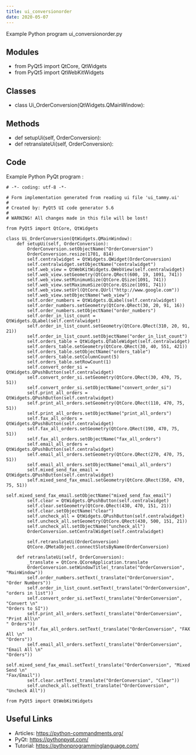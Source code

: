 ```yaml
---
title: ui_conversionorder
date: 2020-05-07
---
```

Example Python program ui_conversionorder.py

## Modules

* from PyQt5 import QtCore, QtWidgets
* from PyQt5 import QtWebKitWidgets

## Classes

* class Ui_OrderConversion(QtWidgets.QMainWindow):

## Methods

* def setupUi(self, OrderConversion):
* def retranslateUi(self, OrderConversion):

## Code

Example Python PyQt program :

    # -*- coding: utf-8 -*-
    
    # Form implementation generated from reading ui file 'ui_tammy.ui'
    #
    # Created by: PyQt5 UI code generator 5.6
    #
    # WARNING! All changes made in this file will be lost!
    
    from PyQt5 import QtCore, QtWidgets
    
    class Ui_OrderConversion(QtWidgets.QMainWindow):
        def setupUi(self, OrderConversion):
            OrderConversion.setObjectName("OrderConversion")
            OrderConversion.resize(1701, 814)
            self.centralwidget = QtWidgets.QWidget(OrderConversion)
            self.centralwidget.setObjectName("centralwidget")
            self.web_view = QtWebKitWidgets.QWebView(self.centralwidget)
            self.web_view.setGeometry(QtCore.QRect(600, 19, 1091, 741))
            self.web_view.setMinimumSize(QtCore.QSize(1091, 741))
            self.web_view.setMaximumSize(QtCore.QSize(1091, 741))
            self.web_view.setUrl(QtCore.QUrl("http://www.google.com"))
            self.web_view.setObjectName("web_view")
            self.order_numbers = QtWidgets.QLabel(self.centralwidget)
            self.order_numbers.setGeometry(QtCore.QRect(30, 20, 91, 16))
            self.order_numbers.setObjectName("order_numbers")
            self.order_in_list_count = QtWidgets.QLabel(self.centralwidget)
            self.order_in_list_count.setGeometry(QtCore.QRect(310, 20, 91, 21))
            self.order_in_list_count.setObjectName("order_in_list_count")
            self.orders_table = QtWidgets.QTableWidget(self.centralwidget)
            self.orders_table.setGeometry(QtCore.QRect(30, 40, 551, 421))
            self.orders_table.setObjectName("orders_table")
            self.orders_table.setColumnCount(5)
            self.orders_table.setRowCount(1)
            self.convert_order_si = QtWidgets.QPushButton(self.centralwidget)
            self.convert_order_si.setGeometry(QtCore.QRect(30, 470, 75, 51))
            self.convert_order_si.setObjectName("convert_order_si")
            self.print_all_orders = QtWidgets.QPushButton(self.centralwidget)
            self.print_all_orders.setGeometry(QtCore.QRect(110, 470, 75, 51))
            self.print_all_orders.setObjectName("print_all_orders")
            self.fax_all_orders = QtWidgets.QPushButton(self.centralwidget)
            self.fax_all_orders.setGeometry(QtCore.QRect(190, 470, 75, 51))
            self.fax_all_orders.setObjectName("fax_all_orders")
            self.email_all_orders = QtWidgets.QPushButton(self.centralwidget)
            self.email_all_orders.setGeometry(QtCore.QRect(270, 470, 75, 51))
            self.email_all_orders.setObjectName("email_all_orders")
            self.mixed_send_fax_email = QtWidgets.QPushButton(self.centralwidget)
            self.mixed_send_fax_email.setGeometry(QtCore.QRect(350, 470, 75, 51))
            self.mixed_send_fax_email.setObjectName("mixed_send_fax_email")
            self.clear = QtWidgets.QPushButton(self.centralwidget)
            self.clear.setGeometry(QtCore.QRect(430, 470, 151, 21))
            self.clear.setObjectName("clear")
            self.uncheck_all = QtWidgets.QPushButton(self.centralwidget)
            self.uncheck_all.setGeometry(QtCore.QRect(430, 500, 151, 21))
            self.uncheck_all.setObjectName("uncheck_all")
            OrderConversion.setCentralWidget(self.centralwidget)
    
            self.retranslateUi(OrderConversion)
            QtCore.QMetaObject.connectSlotsByName(OrderConversion)
    
        def retranslateUi(self, OrderConversion):
            _translate = QtCore.QCoreApplication.translate
            OrderConversion.setWindowTitle(_translate("OrderConversion", "MainWindow"))
            self.order_numbers.setText(_translate("OrderConversion", "Order Numbers"))
            self.order_in_list_count.setText(_translate("OrderConversion", "orders in list"))
            self.convert_order_si.setText(_translate("OrderConversion", "Convert \n"
    "Orders to SI"))
            self.print_all_orders.setText(_translate("OrderConversion", "Print All\n"
    " Orders"))
            self.fax_all_orders.setText(_translate("OrderConversion", "FAX All \n"
    "Orders"))
            self.email_all_orders.setText(_translate("OrderConversion", "Email All \n"
    "Orders"))
            self.mixed_send_fax_email.setText(_translate("OrderConversion", "Mixed Send \n"
    "Fax/Email"))
            self.clear.setText(_translate("OrderConversion", "Clear"))
            self.uncheck_all.setText(_translate("OrderConversion", "Uncheck All"))
    
    from PyQt5 import QtWebKitWidgets
    

## Useful Links

- Articles: https://python-commandments.org/
- PyQt: https://pythonpyqt.com/
- Tutorial: https://pythonprogramminglanguage.com/
